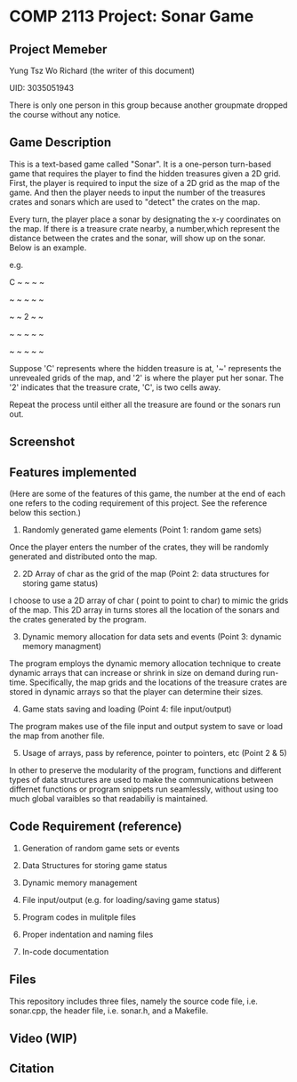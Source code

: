 # COMP 2113 Project: Sonar Game

## Project Memeber
Yung Tsz Wo Richard (the writer of this document)


UID: 3035051943

There is only one person in this group because another groupmate dropped the course without any notice.

## Game Description

This is a text-based game called "Sonar".
It is a one-person turn-based game that requires the player to find the hidden treasures given a 2D grid.
First, the player is required to input the size of a 2D grid as the map of the game.
And then the player needs to input the number of the treasures crates and sonars which are used to "detect" the crates on the map.

Every turn, the player place a sonar by designating the x-y coordinates on the map. If there is a treasure crate nearby,
a number,which represent the distance between the crates and the sonar, will show up on the sonar. Below is an example. 


e.g.


C ~ ~ ~ ~

~ ~ ~ ~ ~

~ ~ 2 ~ ~

~ ~ ~ ~ ~ 

~ ~ ~ ~ ~

Suppose 'C' represents where the hidden treasure is at, '~' represents the unrevealed grids of the map, 
and '2' is where the player put her sonar. The '2' indicates that the treasure crate, 'C', is two cells away.


Repeat the process until either all the treasure are found or the sonars run out.

## Screenshot




##  Features implemented


(Here are some of the features of this game, the number at the end of each one refers to the coding requirement of this project. See the reference below this section.)


1. Randomly generated game elements (Point 1: random game sets)

Once the player enters the number of the crates, they will be randomly generated and distributed onto the map.

2. 2D Array of char as the grid of the map (Point 2: data structures for storing game status)

I choose to use a 2D array of char ( point to point to char) to mimic the grids of the map. This 2D array in turns stores all the location of the sonars and the crates generated by the program. 

3. Dynamic memory allocation for data sets and events (Point 3: dynamic memory managment)

The program employs the dynamic memory allocation technique to create dynamic arrays that can increase or shrink in size on demand during run-time. Specifically, the map grids and the locations of the treasure crates are stored in dynamic arrays so that the player can determine their sizes.

4. Game stats saving and loading (Point 4: file input/output)

The program makes use of the file input and output system to save or load the map from another file.

5. Usage of arrays, pass by reference, pointer to pointers, etc (Point 2 & 5)

In other to preserve the modularity of the program, functions and different types of data structures are used to make the communications between differnet functions or program snippets run seamlessly, without using too much global varaibles so that readabiliy is maintained.


## Code Requirement (reference)

1. Generation of random game sets or events

2. Data Structures for storing game status

3. Dynamic memory management

4. File input/output (e.g. for loading/saving game status)

5. Program codes in mulitple files

6. Proper indentation and naming files

7. In-code documentation


## Files

This repository includes three files, namely the source code file, i.e. sonar.cpp, the header file, i.e. sonar.h, and a Makefile.



## Video (WIP)


## Citation

